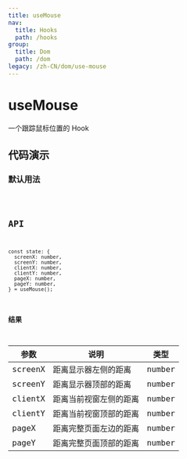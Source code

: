 ```yaml
---
title: useMouse
nav:
  title: Hooks
  path: /hooks
group:
  title: Dom
  path: /dom
legacy: /zh-CN/dom/use-mouse
---
```


# useMouse

一个跟踪鼠标位置的 Hook

## 代码演示

### 默认用法

<code src="./demo/demo1.tsx" />

## API
```
const state: {
  screenX: number, 
  screenY: number, 
  clientX: number, 
  clientY: number,
  pageX: number,
  pageY: number,
} = useMouse();
```

### 结果

| 参数     | 说明                                     | 类型       |
|----------|-------------|------|
| screenX     | 距离显示器左侧的距离  | number  |
| screenY     | 距离显示器顶部的距离  | number  |
| clientX     | 距离当前视窗左侧的距离  | number  |
| clientY     | 距离当前视窗顶部的距离  | number  |
| pageX     | 距离完整页面左边的距离  | number  |
| pageY     | 距离完整页面顶部的距离  | number  |
